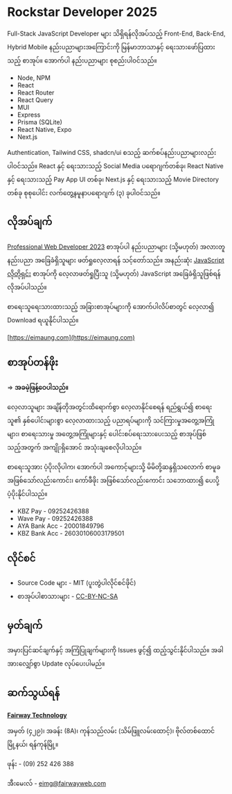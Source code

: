 # Rockstar Developer 2025

Full-Stack JavaScript Developer များ သိရှိရန်လိုအပ်သည့် Front-End, Back-End, Hybrid Mobile နည်းပညာများအကြောင်းကို မြန်မာဘာသာနှင့် ရေးသားဖော်ပြထားသည့် စာအုပ်။ အောက်ပါ နည်းပညာများ စုစည်းပါဝင်သည်။

* Node, NPM
* React
* React Router
* React Query
* MUI
* Express
* Prisma (SQLite)
* React Native, Expo
* Next.js

Authentication, Tailwind CSS, shadcn/ui စသည့် ဆက်စပ်နည်းပညာများလည်း ပါဝင်သည်။ React နှင့် ရေးသားသည့် Social Media ပရောဂျက်တစ်ခု၊ React Native နှင့် ရေးသားသည့် Pay App UI တစ်ခု၊ Next.js နှင့် ရေးသားသည့် Movie Directory တစ်ခု စုစုပေါင်း လက်တွေ့နမူနာပရောဂျက် (၃) ခုပါဝင်သည်။

## လိုအပ်ချက်
[Professional Web Developer 2023](https://eimaung.com/pwd2023) စာအုပ်ပါ နည်းပညာများ (သို့မဟုတ်) အလားတူနည်းပညာ အခြေခံရှိသူများ ဖတ်ရှုလေ့လာရန် သင့်တော်သည်။ အနည်းဆုံး [JavaScript လိုတိုရှင်း](https://eimaung.com/jsbook) စာအုပ်ကို လေ့လာဖတ်ရှုပြီးသူ (သို့မဟုတ်) JavaScript အခြေခံရှိသူဖြစ်ရန် လိုအပ်ပါသည်။

စာရေးသူရေးသားထားသည့် အခြားစာအုပ်များကို အောက်ပါလိပ်စာတွင် လေ့လာ၍ Download ရယူနိုင်ပါသည်။

[https://eimaung.com](https://eimaung.com)

## စာအုပ်တန်ဖိုး

=> **အခမဲ့ဖြန့်ဝေပါသည်။**

လေ့လာသူများ အချိန်တိုအတွင်းထိရောက်စွာ လေ့လာနိုင်စေရန် ရည်ရွယ်၍ စာရေးသူ၏ နှစ်ပေါင်းများစွာ လေ့လာထားသည့် ပညာရပ်များကို သင်ကြားမှုအတွေ့အကြုံများ၊ စာရေးသားမှု အတွေ့အကြုံများနှင့် ပေါင်းစပ်ရေးသားပေးသည့် စာအုပ်ဖြစ်သည့်အတွက် အကျိုးရှိအောင် အသုံးချစေလိုပါသည်။

စာရေးသူအား ပံ့ပိုးလိုပါက၊ အောက်ပါ အကောင့်များသို့ မိမိတို့ဆန္ဒရှိသလောက် စာမူခ အဖြစ်သော်လည်းကောင်း၊ ကော်ဖီဖိုး အဖြစ်သော်လည်းကောင်း သဘောထား၍ ပေးပို့ပံ့ပိုးနိုင်ပါသည်။

* KBZ Pay - 09252426388
* Wave Pay - 09252426388
* AYA Bank Acc - 20001849796
* KBZ Bank Acc - 26030106003179501

## လိုင်စင်

* Source Code များ - MIT (ပူးတွဲပါလိုင်စင်ဖိုင်)
* စာအုပ်ပါစာသားများ - [CC-BY-NC-SA](https://creativecommons.org/licenses/by-nc-sa/4.0/)

## မှတ်ချက်

အမှားပြင်ဆင်ချက်နှင့် အကြံပြုချက်များကို Issues ဖွင့်၍ ထည့်သွင်းနိုင်ပါသည်။ အခါအားလျှော်စွာ Update လုပ်ပေးပါမည်။

## ဆက်သွယ်ရန်

**[Fairway Technology](https://facebook.com/fairway.technology)**

အမှတ် (၄၂၉)၊ အခန်း (8A)၊ ကုန်သည်လမ်း (သိမ်ဖြူလမ်းထောင့်)၊ ဗိုလ်တစ်ထောင်မြို့နယ်၊ ရန်ကုန်မြို့။

ဖုန်း - (09) 252 426 388

အီးမေးလ် - eimg@fairwayweb.com
